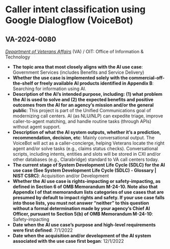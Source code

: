 # Caller intent classification using Google Dialogflow (VoiceBot)
## VA-2024-0080
_[Department of Veterans Affairs](<../3_agency/Department of Veterans Affairs.md>)_ (VA) / OIT: Office of Information & Technology


+ **The topic area that most closely aligns with the AI use case**: Government Services (includes Benefits and Service Delivery)
+ **Whether the use case is implemented solely with the commercial-off-the-shelf or freely available AI products identified in Appendix B**: Searching for information using AI.
+ **Description of the AI’s intended purpose, including: (1) what problem the AI is used to solve and (2) the expected benefits and positive outcomes from the AI for an agency’s mission and/or the general public**: This project is part of the Unified Communications goal of modernizing call centers. AI (as NLU/NLP) can expedite triage, improve caller-to-agent matching, and handle routine tasks (through APIs) without agent support.
+ **Description of what the AI system outputs, whether it’s a prediction, recommendation, decision, etc**: Mainly conversational output. The VoiceBot will act as a caller-concierge, helping Veterans locate the right agent and/or solve tasks (e.g., claims status checks). Conversational scripts, including intents, entities and slots will be stored in CXI and/or other databases (e.g., Clarabridge) standard to VA call centers today.
+ **The current stage of System Development Life Cycle (SDLC) for the AI use case (See System Development Life Cycle (SDLC) - Glossary | NIST CSRC)**: Acquisition and/or Development
+ **Whether the AI use case is rights-impacting or safety-impacting, as defined in Section 6 of OMB Memorandum M-24-10. Note also that Appendix I of that memorandum lists categories of use cases that are presumed by default to impact rights and safety. If your use case falls into those lists, you must not answer “neither” to this question without a formal determination made by your agency’s Chief AI Officer, pursuant to Section 5(b) of OMB Memorandum M-24-10**: Safety-impacting
+ **Date when the AI use case’s purpose and high-level requirements were first defined**: 7/1/2022
+ **Date when the acquisition and/or development of the AI system associated with the use case first began**: 12/1/2022